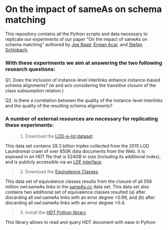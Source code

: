 # On the impact of sameAs on schema matching
This repository contains all the Python scripts and data necessary to replicate our experiments of our paper "On the impact of sameAs on schema matching" authored by [Joe Raad](http://joe-raad.com), [Erman Acar](https://research.vu.nl/en/persons/erman-acar), and [Stefan Schlobach](http://www.few.vu.nl/~schlobac/).

### With these experiments we aim at answering the two following research questions:

Q1. Does the inclusion of instance-level interlinks enhance instance-based schema alignments? (w and w/o considering the transitive closure of the class subsumption relation.)

Q2. Is there a correlation between the quality of the instance-level interlinks and the quality of the resulting schema alignments?

### A number of external resources are necessary for replicating these experiments:

> 1. Download the [LOD-a-lot dataset](http://lod-a-lot.lod.labs.vu.nl).

This data set contains 28.3 billion triples collected from the 2015 LOD Laundromat crawl of over 650K data documents from the Web. It is exposed in an HDT file that is 524GB in size (including its additional index), and is publicly accessible via an [LDF interface](http://krr.triply.cc/krr/lod-a-lot). 

> 2. Download the [Equivalence Classes](https://zenodo.org/record/3227976).

This data set of equivalence classes results from the closure of all 558 million owl:sameAs links in the [sameAs.cc](http://sameas.cc) data set. This data set also contains two additional set of equivalence classes resulted (a) after discarding all owl:sameAs links with an error degree >0.99, and (b) after discarding all owl:sameAs links with an error degree >0.4.

> 3. Install the [HDT Python library](https://pypi.org/project/hdt/)

This library allows to read and query HDT document with ease in Python
